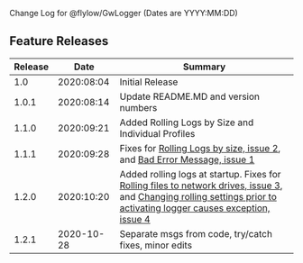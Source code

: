 Change Log for @flylow/GwLogger
(Dates are YYYY:MM:DD)

## Feature Releases ##
|Release   |Date| Summary  |
| ------------ | -- | ------------ |
| 1.0	| 2020:08:04 | Initial Release |
| 1.0.1 | 2020:08:14 | Update README.MD and version numbers |
| 1.1.0 | 2020:09:21 | Added Rolling Logs by Size and Individual Profiles |
| 1.1.1 | 2020:09:28 | Fixes for [Rolling Logs by size, issue 2](https://github.com/flylow/GwLogger/issues/2 "Rolling Logs by size, issue 2"), and [Bad Error Message, issue 1](https://github.com/flylow/GwLogger/issues/1 "Bad Error Message, issue 1") |
| 1.2.0 | 2020:10:20 | Added rolling logs at startup.  Fixes for [Rolling files to network drives, issue 3](https://github.com/flylow/GwLogger/issues/3 "Rolling files to network drives, issue 3"), and [Changing rolling settings prior to activating logger causes exception, issue 4](https://github.com/flylow/GwLogger/issues/4 "Changing rolling settings prior to activating logger causes exception, issue 4") |
| 1.2.1 | 2020-10-28 | Separate msgs from code, try/catch fixes, minor edits |




